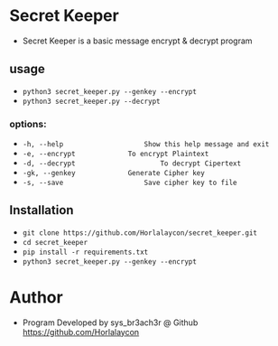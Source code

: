 # Secret Keeper
- Secret Keeper is a basic message encrypt & decrypt program

## usage
- ```python3 secret_keeper.py --genkey --encrypt```
- ```python3 secret_keeper.py --decrypt```

### options:
- ```-h, --help            		   Show this help message and exit```
- ```-e, --encrypt			   To encrypt Plaintext```
- ```-d, --decrypt     	       		   To decrypt Cipertext```
- ```-gk, --genkey			   Generate Cipher key```
- ```-s, --save         		   Save cipher key to file```

## Installation
- ```git clone https://github.com/Horlalaycon/secret_keeper.git```
- ```cd secret_keeper```
- ```pip install -r requirements.txt```
- ```python3 secret_keeper.py --genkey --encrypt```

# Author
- Program Developed by sys_br3ach3r @ Github https://github.com/Horlalaycon
